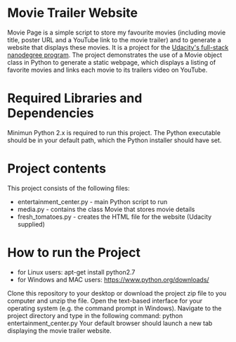 # Movie Trailer Website
Movie Page is a simple script to store my favourite movies (including movie title, poster URL and a YouTube link to the movie trailer) and to generate a website that displays these movies. It is a project for the <a href="https://eu.udacity.com/course/full-stack-web-developer-nanodegree--nd004" target="_blank">Udacity's full-stack nanodegree program</a>. 
The project demonstrates the use of a Movie object class in Python to generate a static webpage, which displays a listing of favorite movies and links each movie to its trailers video on YouTube. 

# Required Libraries and Dependencies
Minimun Python 2.x is required to run this project. The Python executable should be in your default path, which the Python installer should have set.

# Project contents
This project consists of the following files:

- entertainment_center.py - main Python script to run
- media.py - contains the class Movie that stores movie details
- fresh_tomatoes.py - creates the HTML file for the website (Udacity supplied)

# How to run the Project
- for Linux users: apt-get install python2.7
- for Windows and MAC users: https://www.python.org/downloads/

Clone this repository to your desktop or download the project zip file to you computer and unzip the file. Open the text-based interface for your operating system (e.g. the command prompt in Windows).
Navigate to the project directory and type in the following command:
python entertainment_center.py
Your default browser should launch a new tab displaying the movie trailer website.


